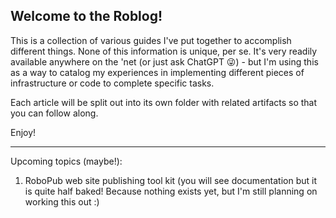 ## Welcome to the Roblog!

This is a collection of various guides I've put together to accomplish different things. None of this information is unique, per se. It's very readily available anywhere on the 'net (or just ask ChatGPT 😜) - but I'm using this as a way to catalog my experiences in implementing different pieces of infrastructure or code to complete specific tasks. 

Each article will be split out into its own folder with related artifacts so that you can follow along. 

Enjoy!

---

Upcoming topics (maybe!):

1. RoboPub web site publishing tool kit (you will see documentation but it is quite half baked! Because nothing exists yet, but I'm still planning on working this out :)
